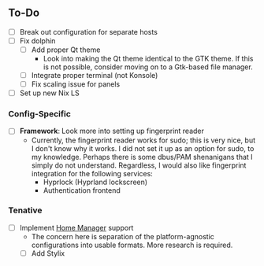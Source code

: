 ## To-Do
- [ ] Break out configuration for separate hosts
- [ ] Fix dolphin
    - [ ] Add proper Qt theme
        - Look into making the Qt theme identical to the GTK theme. If this is not possible, consider moving on to a Gtk-based file manager.
    - [ ] Integrate proper terminal (not Konsole)
    - [ ] Fix scaling issue for panels
- [ ] Set up new Nix LS
### Config-Specific
- [ ] **Framework**: Look more into setting up fingerprint reader
    - Currently, the fingerprint reader works for sudo; this is very nice, but I don't know why it works. I did not set it up as an option for sudo, to my knowledge. Perhaps there is some dbus/PAM shenanigans that I simply do not understand. Regardless, I would also like fingerprint integration for the following services:
        - Hyprlock (Hyprland lockscreen)
        - Authentication frontend
### Tenative
- [ ] Implement [Home Manager](https://github.com/nix-community/home-manager) support
    - The concern here is separation of the platform-agnostic configurations into usable formats. More research is required.
    - [ ] Add Stylix
